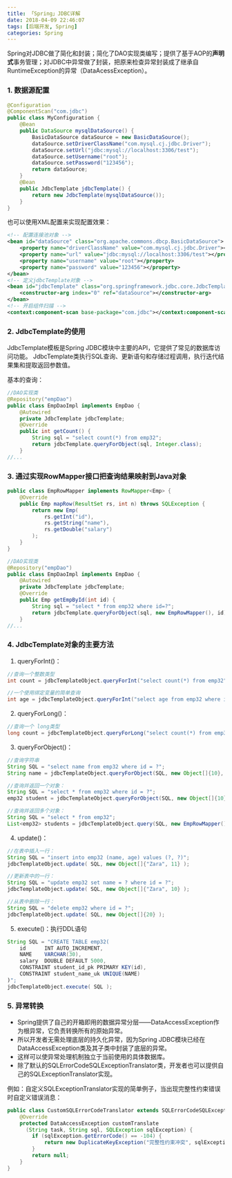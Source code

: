 ```yaml
---
title: 「Spring」JDBC详解
date: 2018-04-09 22:46:07
tags: [后端开发, Spring]
categories: Spring
---
```


Spring对JDBC做了简化和封装；简化了DAO实现类编写；提供了基于AOP的**声明式**事务管理；对JDBC中异常做了封装，把原来检查异常封装成了继承自RuntimeException的异常（DataAcessException）。
<!-- more -->


### 1. 数据源配置
``` java
@Configuration
@ComponentScan("com.jdbc")
public class MyConfiguration {
    @Bean
    public DataSource mysqlDataSource() {
        BasicDataSource dataSource = new BasicDataSource();
        dataSource.setDriverClassName("com.mysql.cj.jdbc.Driver");
        dataSource.setUrl("jdbc:mysql://localhost:3306/test");
        dataSource.setUsername("root");
        dataSource.setPassword("123456");
        return dataSource;
    }
    @Bean
    public JdbcTemplate jdbcTemplate() {
        return new JdbcTemplate(mysqlDataSource());
    }
}
```

也可以使用XML配置来实现配置效果：
``` xml
<!-- 配置连接池对象 -->
<bean id="dataSource" class="org.apache.commons.dbcp.BasicDataSource">
    <property name="driverClassName" value="com.mysql.cj.jdbc.Driver"></property>
    <property name="url" value="jdbc:mysql://localhost:3306/test"></property>
    <property name="username" value="root"></property>
    <property name="password" value="123456"></property>
</bean>
<!-- 定义jdbcTemplate对象 -->
<bean id="jdbcTemplate" class="org.springframework.jdbc.core.JdbcTemplate">
    <constructor-arg index="0" ref="dataSource"></constructor-arg>
</bean>
<!-- 开启组件扫描 -->
<context:component-scan base-package="com.jdbc"></context:component-scan>
```


### 2. JdbcTemplate的使用
JdbcTemplate模板是Spring JDBC模块中主要的API，它提供了常见的数据库访问功能。
JdbcTemplate类执行SQL查询、更新语句和存储过程调用，执行迭代结果集和提取返回参数值。

基本的查询：
``` java
//DAO实现类
@Repository("empDao")
public class EmpDaoImpl implements EmpDao {
    @Autowired
    private JdbcTemplate jdbcTemplate;
    @Override
    public int getCount() {
        String sql = "select count(*) from emp32";
        return jdbcTemplate.queryForObject(sql, Integer.class);
    }
//...
```


### 3. 通过实现RowMapper接口把查询结果映射到Java对象
``` java
public class EmpRowMapper implements RowMapper<Emp> {
    @Override
    public Emp mapRow(ResultSet rs, int n) throws SQLException {
        return new Emp(
            rs.getInt("id"),
            rs.getString("name"),
            rs.getDouble("salary")
        );
    }
}
```

``` java
//DAO实现类
@Repository("empDao")
public class EmpDaoImpl implements EmpDao {
    @Autowired
    private JdbcTemplate jdbcTemplate;
    @Override
    public Emp getEmpById(int id) {
        String sql = "select * from emp32 where id=?";
        return jdbcTemplate.queryForObject(sql, new EmpRowMapper(), id);
    }
//...
```


### 4. JdbcTemplate对象的主要方法 
1. queryForInt()：
``` java
//查询一个整数类型
int count = jdbcTemplateObject.queryForInt("select count(*) from emp32");

//一个使用绑定变量的简单查询
int age = jdbcTemplateObject.queryForInt("select age from emp32 where id = ?", new Object[]{10});
```

2. queryForLong()：
``` java
//查询一个 long类型
long count = jdbcTemplateObject.queryForLong("select count(*) from emp32");
```

3. queryForObject()：
``` java
//查询字符串
String SQL = "select name from emp32 where id = ?";
String name = jdbcTemplateObject.queryForObject(SQL, new Object[]{10}, String.class);

//查询并返回一个对象：
String SQL = "select * from emp32 where id = ?";
emp32 student = jdbcTemplateObject.queryForObject(SQL, new Object[]{10}, new EmpRowMapper());

//查询并返回多个对象：
String SQL = "select * from emp32";
List<emp32> students = jdbcTemplateObject.query(SQL, new EmpRowMapper());
```


4. update()：
``` java
//在表中插入一行：
String SQL = "insert into emp32 (name, age) values (?, ?)";
jdbcTemplateObject.update( SQL, new Object[]{"Zara", 11} );

//更新表中的一行：
String SQL = "update emp32 set name = ? where id = ?";
jdbcTemplateObject.update( SQL, new Object[]{"Zara", 10} );

//从表中删除一行：
String SQL = "delete emp32 where id = ?";
jdbcTemplateObject.update( SQL, new Object[]{20} );
```

5. execute()：执行DDL语句
``` java
String SQL = "CREATE TABLE emp32(
	id		INT AUTO_INCREMENT,
	NAME	VARCHAR(30),
	salary	DOUBLE DEFAULT 5000,
	CONSTRAINT student_id_pk PRIMARY KEY(id),
	CONSTRAINT student_name_uk UNIQUE(NAME)
)";
jdbcTemplateObject.execute( SQL );
```


### 5. 异常转换
- Spring提供了自己的开箱即用的数据异常分层——DataAccessException作为根异常，它负责转换所有的原始异常。
- 所以开发者无需处理底层的持久化异常，因为Spring JDBC模块已经在DataAccessException类及其子类中封装了底层的异常。
- 这样可以使异常处理机制独立于当前使用的具体数据库。
- 除了默认的SQLErrorCodeSQLExceptionTranslator类，开发者也可以提供自己的SQLExceptionTranslator实现。

例如：自定义SQLExceptionTranslator实现的简单例子，当出现完整性约束错误时自定义错误消息：
``` java
public class CustomSQLErrorCodeTranslator extends SQLErrorCodeSQLExceptionTranslator {
    @Override
    protected DataAccessException customTranslate
      (String task, String sql, SQLException sqlException) {
        if (sqlException.getErrorCode() == -104) {
            return new DuplicateKeyException("完整性约束冲突", sqlException);
        }
        return null;
    }
}
```
